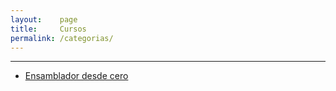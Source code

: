 ```yaml
---
layout:    page
title:     Cursos
permalink: /categorias/
---
```


----------------
  - <span class="black">[Ensamblador desde cero](http://127.0.0.1:4000/2015/05/03/styles-for-vida/)</span>
